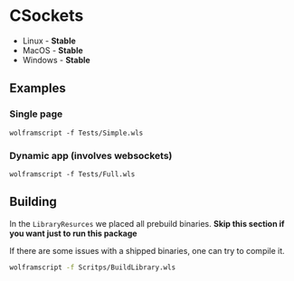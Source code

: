 # CSockets

- Linux - __Stable__
- MacOS - __Stable__
- Windows - __Stable__

## Examples

### Single page
```shell
wolframscript -f Tests/Simple.wls
```

### Dynamic app (involves websockets)
```shell
wolframscript -f Tests/Full.wls
```

## Building
In the `LibraryResurces` we placed all prebuild binaries.
__Skip this section if you want just to run this package__

If there are some issues with a shipped binaries, one can try to compile it.
```bash
wolframscript -f Scritps/BuildLibrary.wls
```